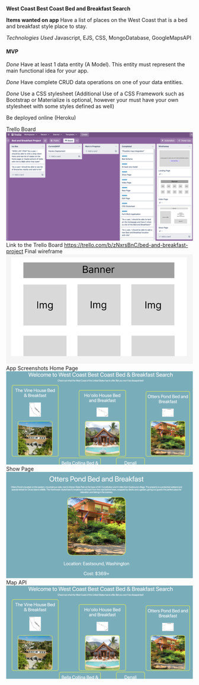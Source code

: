 **West Coast Best Coast Bed and Breakfast Search**

**Items wanted on app**
Have a list of places on the West Coast that is a bed and breakfast style place to stay.

*Technologies Used*
Javascript, EJS, CSS, MongoDatabase, GoogleMapsAPI
#### MVP
*Done* Have at least 1 data entity (A Model). This entity must represent the main functional idea for your app.

*Done* Have complete CRUD data operations on one of your data entities.

*Done* Use a CSS stylesheet (Additional Use of a CSS Framework such as Bootstrap or Materialize is optional, however your must have your own stylesheet with some styles defined as well)

Be deployed online (Heroku)

Trello Board
![](public/css/img/Screen%20Shot%202022-11-07%20at%205.05.13%20PM%20(3).png)
Link to the Trello Board
https://trello.com/b/zNxrsBnC/bed-and-breakfast-project
Final wireframe
![](public/css/img/Screen%20Shot%202022-11-08%20at%204.01.53%20PM%20(3).png)
App Screenshots 
Home Page
![](public/css/img/Screen%20Shot%202022-11-07%20at%205.24.05%20PM%20(3).png)
Show Page
![](public/css/img/Screen%20Shot%202022-11-07%20at%205.17.42%20PM%20(3).png)
Map API
![](public/css/img/Screen%20Shot%202022-11-07%20at%205.24.05%20PM%20(3).png)

